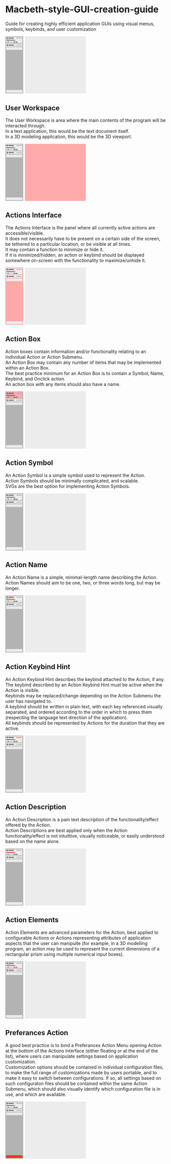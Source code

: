 # Macbeth-style-GUI-creation-guide
Guide for creating highly efficient application GUIs using visual menus, symbols, keybinds, and user customization

<img src="Images/Macbeth%20UI%20Guide.svg" style="width:50%;" />

## User Workspace
The User Workspace is area where the main contents of the program will be interacted through.<br>
In a text application, this would be the text document itself.<br>
In a 3D modeling application, this would be the 3D viewport.<br>

<img src="Images/Application%20Workspace.svg" style="width:50%;" />

## Actions Interface
The Actions Interface is the panel where all currently active actions are accessible/visible.<br>
It does not necessarily have to be present on a certain side of the screen, be tethered to a particular location, or be visible at all times.<br>
It may contain a function to minimize or hide it.<br>
If it is minimized/hidden, an action or keybind should be displayed somewhere on-screen with the functionality to maximize/unhide it.<br>

<img src="Images/Actions%20Interface.svg" style="width:50%;" />

## Action Box
Action boxes contain information and/or functionality relating to an individual Action or Action Submenu.<br>
An Action Box may contain any number of items that may be implemented within an Action Box.<br>
The best practice minimum for an Action Box is to contain a Symbol, Name, Keybind, and Onclick action.<br>
An action box with any items should also have a name.<br>

<img src="Images/Action%20Box.svg" style="width:50%;" />

## Action Symbol
An Action Symbol is a simple symbol used to represent the Action.<br>
Action Symbols should be minimally complicated, and scalable.<br>
SVGs are the best option for implementing Action Symbols.<br>

<img src="Images/Action%20Symbol.svg" style="width:50%;" />

## Action Name
An Action Name is a simple, minimal-length name describing the Action.<br>
Action Names should aim to be one, two, or three words long, but may be longer.<br>

<img src="Images/Action%20Name.svg" style="width:50%;" />

## Action Keybind Hint
An Action Keybind Hint describes the keybind attached to the Action, if any.<br>
The keybind described by an Action Keybind Hint must be active when the Action is visible.<br>
Keybinds may be replaced/change depending on the Action Submenu the user has navigated to.<br>
A keybind should be written in plain text, with each key referenced visually separated, and ordered according to the order in which to press them (respecting the language text direction of the application).<br>
All keybinds should be represented by Actions for the duration that they are active.<br>

<img src="Images/Action%20Keybind%20Hint.svg" style="width:50%;" />

## Action Description
An Action Description is a pain text description of the functionality/effect offered by the Action.<br>
Action Descriptions are best applied only when the Action functionality/effect is not intuittive, visually noticeable, or easily understood based on the name alone.<br>

<img src="Images/Action%20Description.svg" style="width:50%;" />

## Action Elements
Action Elements are advanced parameters for the Action, best applied to configurable Actions or Actions representing attributes of application aspects that the user can manipulte (for example, in a 3D modelling program, an action may be used to represent the current dimensions of a rectangular prism using multiple numerical input boxes).

<img src="Images/Action%20Elements.svg" style="width:50%;" />

## Preferances Action
A good best practice is to bind a Preferances Action Menu opening Action at the bottom of the Actions Interface (either floating or at the end of the list), where users can manipulate settings based on application customization.<br>
Customization options should be contained in individual configuration files, to make the full range of customizations made by users portable, and to make it easy to switch between configurations. If so, all settings based on such configuraton files should be contained within the same Action Submenu, which should also visually identify which configuration file is in use, and which are available.<br>

<img src="Images/Preferances%20Action.svg" style="width:50%;" />
